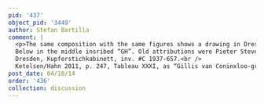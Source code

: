 ```yaml
---
pid: '437'
object_pid: '3449'
author: Stefan Bartilla
comment: |
  <p>The same composition with the same figures shows a drawing in Dresden with also almost the same measurements: 175x 129 mm. Pen in brown, lavished in brown, grey and blue.<br />
  Below in the middle insribed “GH”. Old attributions were Pieter Stevens and Gillis Claesz. de Hondecoeter.<br />
  Dresden, Kupferstichkabinett, inv. #C 1937-657.<br />
  Ketelsen/Hahn 2011, p. 247, Tableau XXXI, as “Gillis van Coninxloo-group”, pp. 250, 384.</p>
post_date: 04/10/14
order: '436'
collection: discussion
---
```

